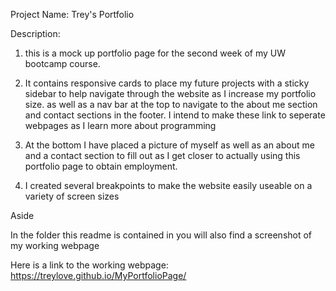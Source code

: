  
 Project Name: Trey's Portfolio 

 Description:
 1. this is a mock up portfolio page for the second week of my UW bootcamp course.
 
 2. It contains responsive cards to place my future projects with a sticky sidebar 
    to help navigate through the website as I increase my portfolio size. as well as 
    a nav bar at the top to navigate to the about me section and contact sections in
    the footer. I intend to make these link to seperate webpages as I learn more about
    programming
 
 3. At the bottom I have placed a picture of myself as well as an about me and a 
    contact section to fill out as I get closer to actually using this portfolio 
    page to obtain employment.

 4. I created several breakpoints to make the website easily useable on a variety of screen 
    sizes

Aside

 In the folder this readme is contained in you will also find a screenshot of my working webpage


 Here is a link to the working webpage: https://treylove.github.io/MyPortfolioPage/